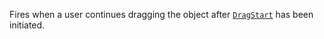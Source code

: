 Fires when a user continues dragging the object after
[`DragStart`](https://create.roblox.com/docs/reference/engine/classes/DragDetector#DragStart) has been initiated.